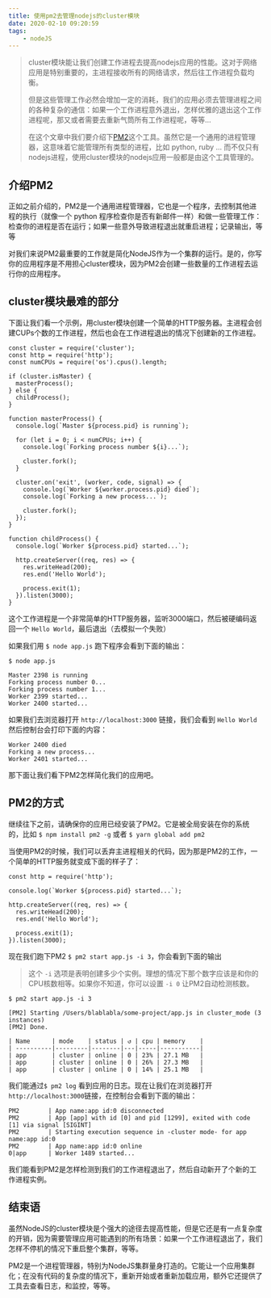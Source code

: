 ```yaml
---
title: 使用pm2去管理nodejs的cluster模块
date: 2020-02-10 09:20:59
tags:
    - nodeJS
---
```


> cluster模块能让我们创建工作进程去提高nodejs应用的性能。这对于网络应用是特别重要的，主进程接收所有的网络请求，然后往工作进程负载均衡。
>
> 但是这些管理工作必然会增加一定的消耗，我们的应用必须去管理进程之间的各种复杂的通信：如果一个工作进程意外退出，怎样优雅的退出这个工作进程呢，那又或者需要去重新气筒所有工作进程呢，等等...
>
> 在这个文章中我们要介绍下[PM2](https://pm2.keymetrics.io/ "pm2")这个工具。虽然它是一个通用的进程管理器，这意味着它能管理所有类型的进程，比如 python, ruby ... 而不仅只有nodejs进程，使用cluster模块的nodejs应用一般都是由这个工具管理的。

## 介绍PM2

正如之前介绍的，PM2是一个通用进程管理器，它也是一个程序，去控制其他进程的执行（就像一个 python 程序检查你是否有新邮件一样）和做一些管理工作：检查你的进程是否在运行；如果一些意外导致进程退出就重启进程；记录输出，等等

对我们来说PM2最重要的工作就是简化NodeJS作为一个集群的运行。是的，你写你的应用程序是不用担心cluster模块，因为PM2会创建一些数量的工作进程去运行你的应用程序。

## cluster模块最难的部分

下面让我们看一个示例，用cluster模块创建一个简单的HTTP服务器。主进程会创建CUPs个数的工作进程，然后也会在工作进程退出的情况下创建新的工作进程。

```
const cluster = require('cluster');
const http = require('http');
const numCPUs = require('os').cpus().length;

if (cluster.isMaster) {
  masterProcess();
} else {
  childProcess();
}

function masterProcess() {
  console.log(`Master ${process.pid} is running`);

  for (let i = 0; i < numCPUs; i++) {
    console.log(`Forking process number ${i}...`);

    cluster.fork();
  }

  cluster.on('exit', (worker, code, signal) => {
    console.log(`Worker ${worker.process.pid} died`);
    console.log(`Forking a new process...`);

    cluster.fork();
  });
}

function childProcess() {
  console.log(`Worker ${process.pid} started...`);

  http.createServer((req, res) => {
    res.writeHead(200);
    res.end('Hello World');

    process.exit(1);
  }).listen(3000);
}
```

这个工作进程是一个非常简单的HTTP服务器，监听3000端口，然后被硬编码返回一个 `Hello World`，最后退出（去模拟一个失败）

如果我们用 `$ node app.js` 跑下程序会看到下面的输出：

```
$ node app.js

Master 2398 is running
Forking process number 0...
Forking process number 1...
Worker 2399 started...
Worker 2400 started...
```

如果我们去浏览器打开 `http://localhost:3000` 链接，我们会看到 `Hello World` 然后控制台会打印下面的内容：

```
Worker 2400 died
Forking a new process...
Worker 2401 started...
```

那下面让我们看下PM2怎样简化我们的应用吧。

## PM2的方式

继续往下之前，请确保你的应用已经安装了PM2。它是被全局安装在你的系统的，比如 `$ npm install pm2 -g` 或者 `$ yarn global add pm2`

当使用PM2的时候，我们可以丢弃主进程相关的代码，因为那是PM2的工作，一个简单的HTTP服务就变成下面的样子了：

```
const http = require('http');

console.log(`Worker ${process.pid} started...`);

http.createServer((req, res) => {
  res.writeHead(200);
  res.end('Hello World');

  process.exit(1);
}).listen(3000);
```

现在我们跑下PM2 `$ pm2 start app.js -i 3`，你会看到下面的输出

> 这个 `-i` 选项是表明创建多少个实例。理想的情况下那个数字应该是和你的CPU核数相等。如果你不知道，你可以设置 `-i 0` 让PM2自动检测核数。

```
$ pm2 start app.js -i 3

[PM2] Starting /Users/blablabla/some-project/app.js in cluster_mode (3 instances)
[PM2] Done.

| Name      | mode    | status | ↺ | cpu | memory    |
| ----------|---------|--------|---|-----|-----------|
| app       | cluster | online | 0 | 23% | 27.1 MB   |
| app       | cluster | online | 0 | 26% | 27.3 MB   |
| app       | cluster | online | 0 | 14% | 25.1 MB   |
```

我们能通过`$ pm2 log` 看到应用的日志。现在让我们在浏览器打开 `http://localhost:3000`链接，在控制台会看到下面的输出：

```
PM2        | App name:app id:0 disconnected
PM2        | App [app] with id [0] and pid [1299], exited with code [1] via signal [SIGINT]
PM2        | Starting execution sequence in -cluster mode- for app name:app id:0
PM2        | App name:app id:0 online
0|app      | Worker 1489 started...
```

我们能看到PM2是怎样检测到我们的工作进程退出了，然后自动新开了个新的工作进程实例。

## 结束语

虽然NodeJS的cluster模块是个强大的途径去提高性能，但是它还是有一点复杂度的开销，因为需要管理应用可能遇到的所有场景：如果一个工作进程退出了，我们怎样不停机的情况下重启整个集群，等等。

PM2是一个进程管理器，特别为NodeJS集群量身打造的。它能让一个应用集群化；在没有代码的复杂度的情况下，重新开始或者重新加载应用，额外它还提供了工具去查看日志，和监控，等等。